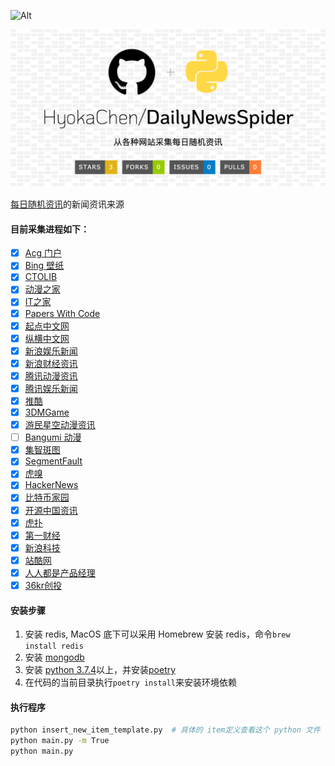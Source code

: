 ![Alt](https://repobeats.axiom.co/api/embed/9accfd7fdec70082ecb9731aa0ddc150373c4d89.svg "Repobeats analytics image")

![DailyNewsSpider](./DailyNewsSpider.png)

[每日随机资讯](https://blog.emptychan.xyz)的新闻资讯来源

#### 目前采集进程如下：

- [x] [Acg 门户](https://www.acgmh.com/category/news)
- [x] [Bing 壁纸](https://cn.bing.com/)
- [x] [CTOLIB](https://www.ctolib.com/)
- [x] [动漫之家](https://www.dmzj1.com/)
- [x] [IT之家](https://www.ithome.com/list/)
- [x] [Papers With Code](https://paperswithcode.com/latest)
- [x] [起点中文网](https://www.qidian.com/)
- [x] [纵横中文网](http://www.zongheng.com/)
- [x] [新浪娱乐新闻](http://ent.sina.com.cn/rollnews.shtml)
- [x] [新浪财经资讯](http://finance.sina.com.cn/china/)
- [x] [腾讯动漫资讯](https://new.qq.com/ch/comic/)
- [x] [腾讯娱乐新闻](http://ent.qq.com/articleList/rolls/)
- [x] [推酷](https://www.tuicool.com/)
- [x] [3DMGame](https://www.3dmgame.com/)
- [x] [游民星空动漫资讯](https://acg.gamersky.com/news/)
- [ ] [Bangumi 动漫](http://bgm.tv/anime/browser/tv)
- [x] [集智斑图](https://pattern.swarma.org/?type=newpaper)
- [x] [SegmentFault](https://segmentfault.com/)
- [x] [虎嗅](https://www.huxiu.com/)
- [x] [HackerNews](https://hackernews.io/)
- [x] [比特币家园](https://www.btc126.com/lives/)
- [x] [开源中国资讯](https://www.oschina.net/news)
- [x] [虎扑](https://www.hupu.com/)
- [x] [第一财经](https://www.yicai.com/)
- [x] [新浪科技](https://tech.sina.com.cn/)
- [x] [站酷网](https://www.zcool.com.cn/)
- [x] [人人都是产品经理](http://www.woshipm.com/)
- [x] [36kr创投](https://36kr.com/information/contact/)

#### 安装步骤

1. 安装 redis, MacOS 底下可以采用 Homebrew 安装 redis，命令```brew install redis```
1. 安装 [mongodb](https://docs.mongodb.com/manual/installation/)
2. 安装 [python 3.7.4](https://www.python.org/downloads/)以上，并安装[poetry](https://python-poetry.org/)
3. 在代码的当前目录执行```poetry install```来安装环境依赖

#### 执行程序

```bash
python insert_new_item_template.py  # 具体的 item定义查看这个 python 文件
python main.py -m True
python main.py
```


